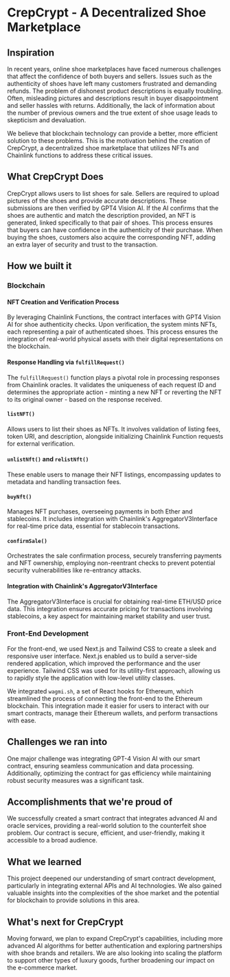 # CrepCrypt - A Decentralized Shoe Marketplace

## Inspiration

In recent years, online shoe marketplaces have faced numerous challenges that affect the confidence of both buyers and sellers. Issues such as the authenticity of shoes have left many customers frustrated and demanding refunds. The problem of dishonest product descriptions is equally troubling. Often, misleading pictures and descriptions result in buyer disappointment and seller hassles with returns. Additionally, the lack of information about the number of previous owners and the true extent of shoe usage leads to skepticism and devaluation.

We believe that blockchain technology can provide a better, more efficient solution to these problems. This is the motivation behind the creation of CrepCrypt, a decentralized shoe marketplace that utilizes NFTs and Chainlink functions to address these critical issues.

## What CrepCrypt Does

CrepCrypt allows users to list shoes for sale. Sellers are required to upload pictures of the shoes and provide accurate descriptions. These submissions are then verified by GPT4 Vision AI. If the AI confirms that the shoes are authentic and match the description provided, an NFT is generated, linked specifically to that pair of shoes. This process ensures that buyers can have confidence in the authenticity of their purchase. When buying the shoes, customers also acquire the corresponding NFT, adding an extra layer of security and trust to the transaction.

## How we built it

### Blockchain

#### NFT Creation and Verification Process

By leveraging Chainlink Functions, the contract interfaces with GPT4 Vision AI for shoe authenticity checks. Upon verification, the system mints NFTs, each representing a pair of authenticated shoes. This process ensures the integration of real-world physical assets with their digital representations on the blockchain.

#### Response Handling via `fulfillRequest()`

The `fulfillRequest()` function plays a pivotal role in processing responses from Chainlink oracles. It validates the uniqueness of each request ID and determines the appropriate action - minting a new NFT or reverting the NFT to its original owner - based on the response received.

#### `listNFT()`

Allows users to list their shoes as NFTs. It involves validation of listing fees, token URI, and description, alongside initializing Chainlink Function requests for external verification.

#### `unlistNft()` and `relistNft()`

These enable users to manage their NFT listings, encompassing updates to metadata and handling transaction fees.

#### `buyNft()`

Manages NFT purchases, overseeing payments in both Ether and stablecoins. It includes integration with Chainlink's AggregatorV3Interface for real-time price data, essential for stablecoin transactions.

#### `confirmSale()`

Orchestrates the sale confirmation process, securely transferring payments and NFT ownership, employing non-reentrant checks to prevent potential security vulnerabilities like re-entrancy attacks.

#### Integration with Chainlink's AggregatorV3Interface

The AggregatorV3Interface is crucial for obtaining real-time ETH/USD price data. This integration ensures accurate pricing for transactions involving stablecoins, a key aspect for maintaining market stability and user trust.

### Front-End Development

For the front-end, we used Next.js and Tailwind CSS to create a sleek and responsive user interface. Next.js enabled us to build a server-side rendered application, which improved the performance and the user experience. Tailwind CSS was used for its utility-first approach, allowing us to rapidly style the application with low-level utility classes.

We integrated `wagmi.sh`, a set of React hooks for Ethereum, which streamlined the process of connecting the front-end to the Ethereum blockchain. This integration made it easier for users to interact with our smart contracts, manage their Ethereum wallets, and perform transactions with ease.

## Challenges we ran into

One major challenge was integrating GPT-4 Vision AI with our smart contract, ensuring seamless communication and data processing. Additionally, optimizing the contract for gas efficiency while maintaining robust security measures was a significant task.

## Accomplishments that we're proud of

We successfully created a smart contract that integrates advanced AI and oracle services, providing a real-world solution to the counterfeit shoe problem. Our contract is secure, efficient, and user-friendly, making it accessible to a broad audience.

## What we learned

This project deepened our understanding of smart contract development, particularly in integrating external APIs and AI technologies. We also gained valuable insights into the complexities of the shoe market and the potential for blockchain to provide solutions in this area.

## What's next for CrepCrypt

Moving forward, we plan to expand CrepCrypt's capabilities, including more advanced AI algorithms for better authentication and exploring partnerships with shoe brands and retailers. We are also looking into scaling the platform to support other types of luxury goods, further broadening our impact on the e-commerce market.

